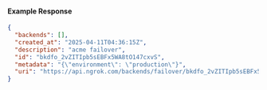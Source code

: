 <!-- Code generated for API Clients. DO NOT EDIT. -->
#### Example Response
```json
{
  "backends": [],
  "created_at": "2025-04-11T04:36:15Z",
  "description": "acme failover",
  "id": "bkdfo_2vZITIpb5sEBFx5WA8tO147cxvS",
  "metadata": "{\"environment\": \"production\"}",
  "uri": "https://api.ngrok.com/backends/failover/bkdfo_2vZITIpb5sEBFx5WA8tO147cxvS"
}
